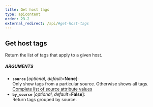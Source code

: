 ```yaml
---
title: Get host tags
type: apicontent
order: 23.2
external_redirect: /api/#get-host-tags
---
```


## Get host tags
Return the list of tags that apply to a given host.

##### ARGUMENTS
* **`source`** [*optional*, *default*=**None**]:  
    Only show tags from a particular source. Otherwise shows all tags.  
    [Complete list of source attribute values][1]
* **`by_source`** [*optional*, *default*=**False**]:  
   Return tags grouped by source.

[1]: /integrations/faq/list-of-api-source-attribute-value

